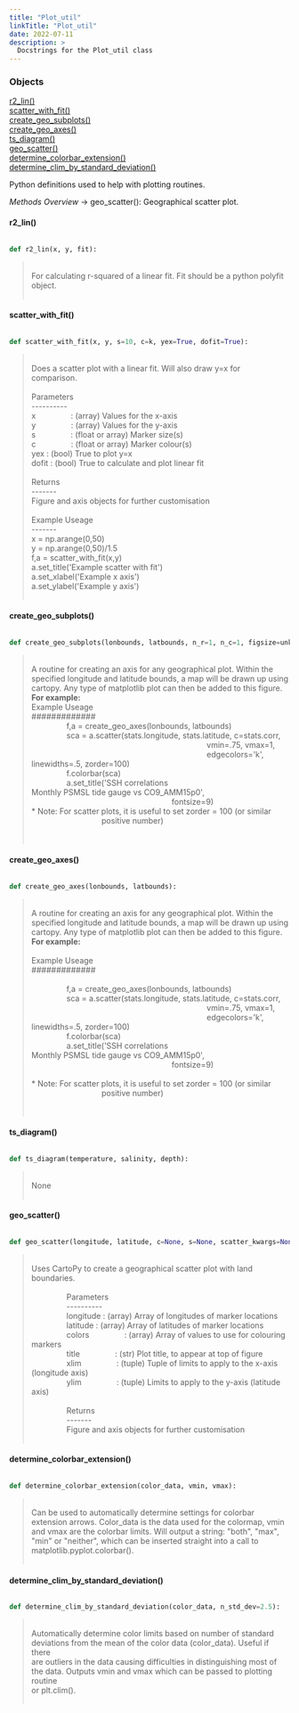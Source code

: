 ```yaml
---
title: "Plot_util"
linkTitle: "Plot_util"
date: 2022-07-11
description: >
  Docstrings for the Plot_util class
---
```

### Objects

[r2_lin()](#r2_lin)<br />
[scatter_with_fit()](#scatter_with_fit)<br />
[create_geo_subplots()](#create_geo_subplots)<br />
[create_geo_axes()](#create_geo_axes)<br />
[ts_diagram()](#ts_diagram)<br />
[geo_scatter()](#geo_scatter)<br />
[determine_colorbar_extension()](#determine_colorbar_extension)<br />
[determine_clim_by_standard_deviation()](#determine_clim_by_standard_deviation)<br />

Python definitions used to help with plotting routines.

*Methods Overview*
    -> geo_scatter(): Geographical scatter plot.
#### r2_lin()
```python

def r2_lin(x, y, fit):
```
> <br />
> For calculating r-squared of a linear fit. Fit should be a python polyfit object.<br />
> <br />
#### scatter_with_fit()
```python

def scatter_with_fit(x, y, s=10, c=k, yex=True, dofit=True):
```
> <br />
> Does a scatter plot with a linear fit. Will also draw y=x for<br />
> comparison.<br />
> <br />
> Parameters<br />
> ----------<br />
> x&nbsp;&nbsp;&nbsp;&nbsp;&nbsp;&nbsp;&nbsp;&nbsp;&nbsp;&nbsp;&nbsp;&nbsp;&nbsp;&nbsp;&nbsp;   : (array) Values for the x-axis<br />
> y&nbsp;&nbsp;&nbsp;&nbsp;&nbsp;&nbsp;&nbsp;&nbsp;&nbsp;&nbsp;&nbsp;&nbsp;&nbsp;&nbsp;&nbsp;   : (array) Values for the y-axis<br />
> s&nbsp;&nbsp;&nbsp;&nbsp;&nbsp;&nbsp;&nbsp;&nbsp;&nbsp;&nbsp;&nbsp;&nbsp;&nbsp;&nbsp;&nbsp;   : (float or array) Marker size(s)<br />
> c&nbsp;&nbsp;&nbsp;&nbsp;&nbsp;&nbsp;&nbsp;&nbsp;&nbsp;&nbsp;&nbsp;&nbsp;&nbsp;&nbsp;&nbsp;   : (float or array) Marker colour(s)<br />
> yex   : (bool) True to plot y=x<br />
> dofit : (bool) True to calculate and plot linear fit<br />
> <br />
> Returns<br />
> -------<br />
> Figure and axis objects for further customisation<br />
> <br />
> Example Useage<br />
> -------<br />
> x = np.arange(0,50)<br />
> y = np.arange(0,50)/1.5<br />
> f,a = scatter_with_fit(x,y)<br />
> a.set_title('Example scatter with fit')<br />
> a.set_xlabel('Example x axis')<br />
> a.set_ylabel('Example y axis')<br />
> <br />
#### create_geo_subplots()
```python

def create_geo_subplots(lonbounds, latbounds, n_r=1, n_c=1, figsize=unknown):
```
> <br />
>    A routine for creating an axis for any geographical plot. Within the<br />
>    specified longitude and latitude bounds, a map will be drawn up using<br />
>    cartopy. Any type of matplotlib plot can then be added to this figure.<br />
> <b>   For example:</b><br />
>    Example Useage<br />
>    #############<br />
> &nbsp;&nbsp;&nbsp;&nbsp;&nbsp;&nbsp;&nbsp;&nbsp;&nbsp;&nbsp;&nbsp;&nbsp;&nbsp;&nbsp;&nbsp;     f,a = create_geo_axes(lonbounds, latbounds)<br />
> &nbsp;&nbsp;&nbsp;&nbsp;&nbsp;&nbsp;&nbsp;&nbsp;&nbsp;&nbsp;&nbsp;&nbsp;&nbsp;&nbsp;&nbsp;     sca = a.scatter(stats.longitude, stats.latitude, c=stats.corr,<br />
> &nbsp;&nbsp;&nbsp;&nbsp;&nbsp;&nbsp;&nbsp;&nbsp;&nbsp;&nbsp;&nbsp;&nbsp;&nbsp;&nbsp;&nbsp;  &nbsp;&nbsp;&nbsp;&nbsp;&nbsp;&nbsp;&nbsp;&nbsp;&nbsp;&nbsp;&nbsp;&nbsp;&nbsp;&nbsp;&nbsp;  &nbsp;&nbsp;&nbsp;&nbsp;&nbsp;&nbsp;&nbsp;&nbsp;&nbsp;&nbsp;&nbsp;&nbsp;&nbsp;&nbsp;&nbsp;  &nbsp;&nbsp;&nbsp;&nbsp;&nbsp;&nbsp;&nbsp;&nbsp;&nbsp;&nbsp;&nbsp;&nbsp;&nbsp;&nbsp;&nbsp;  &nbsp;&nbsp;&nbsp;&nbsp;&nbsp;&nbsp;&nbsp;&nbsp;&nbsp;&nbsp;&nbsp;&nbsp;&nbsp;&nbsp;&nbsp;     vmin=.75, vmax=1,<br />
> &nbsp;&nbsp;&nbsp;&nbsp;&nbsp;&nbsp;&nbsp;&nbsp;&nbsp;&nbsp;&nbsp;&nbsp;&nbsp;&nbsp;&nbsp;  &nbsp;&nbsp;&nbsp;&nbsp;&nbsp;&nbsp;&nbsp;&nbsp;&nbsp;&nbsp;&nbsp;&nbsp;&nbsp;&nbsp;&nbsp;  &nbsp;&nbsp;&nbsp;&nbsp;&nbsp;&nbsp;&nbsp;&nbsp;&nbsp;&nbsp;&nbsp;&nbsp;&nbsp;&nbsp;&nbsp;  &nbsp;&nbsp;&nbsp;&nbsp;&nbsp;&nbsp;&nbsp;&nbsp;&nbsp;&nbsp;&nbsp;&nbsp;&nbsp;&nbsp;&nbsp;  &nbsp;&nbsp;&nbsp;&nbsp;&nbsp;&nbsp;&nbsp;&nbsp;&nbsp;&nbsp;&nbsp;&nbsp;&nbsp;&nbsp;&nbsp;     edgecolors='k', linewidths=.5, zorder=100)<br />
> &nbsp;&nbsp;&nbsp;&nbsp;&nbsp;&nbsp;&nbsp;&nbsp;&nbsp;&nbsp;&nbsp;&nbsp;&nbsp;&nbsp;&nbsp;     f.colorbar(sca)<br />
> &nbsp;&nbsp;&nbsp;&nbsp;&nbsp;&nbsp;&nbsp;&nbsp;&nbsp;&nbsp;&nbsp;&nbsp;&nbsp;&nbsp;&nbsp;     a.set_title('SSH correlations <br />
> Monthly PSMSL tide gauge vs CO9_AMM15p0',<br />
> &nbsp;&nbsp;&nbsp;&nbsp;&nbsp;&nbsp;&nbsp;&nbsp;&nbsp;&nbsp;&nbsp;&nbsp;&nbsp;&nbsp;&nbsp;  &nbsp;&nbsp;&nbsp;&nbsp;&nbsp;&nbsp;&nbsp;&nbsp;&nbsp;&nbsp;&nbsp;&nbsp;&nbsp;&nbsp;&nbsp;  &nbsp;&nbsp;&nbsp;&nbsp;&nbsp;&nbsp;&nbsp;&nbsp;&nbsp;&nbsp;&nbsp;&nbsp;&nbsp;&nbsp;&nbsp;  &nbsp;&nbsp;&nbsp;&nbsp;&nbsp;&nbsp;&nbsp;&nbsp;&nbsp;&nbsp;&nbsp;&nbsp;&nbsp;&nbsp;&nbsp;     fontsize=9)<br />
>    * Note: For scatter plots, it is useful to set zorder = 100 (or similar<br />
> &nbsp;&nbsp;&nbsp;&nbsp;&nbsp;&nbsp;&nbsp;&nbsp;&nbsp;&nbsp;&nbsp;&nbsp;&nbsp;&nbsp;&nbsp;  &nbsp;&nbsp;&nbsp;&nbsp;&nbsp;&nbsp;&nbsp;&nbsp;&nbsp;&nbsp;&nbsp;&nbsp;&nbsp;&nbsp;&nbsp;     positive number)<br />
>    <br />
> <br />
#### create_geo_axes()
```python

def create_geo_axes(lonbounds, latbounds):
```
> <br />
>    A routine for creating an axis for any geographical plot. Within the<br />
>    specified longitude and latitude bounds, a map will be drawn up using<br />
>    cartopy. Any type of matplotlib plot can then be added to this figure.<br />
> <b>   For example:</b><br />
> <br />
>    Example Useage<br />
>    #############<br />
> <br />
> &nbsp;&nbsp;&nbsp;&nbsp;&nbsp;&nbsp;&nbsp;&nbsp;&nbsp;&nbsp;&nbsp;&nbsp;&nbsp;&nbsp;&nbsp;     f,a = create_geo_axes(lonbounds, latbounds)<br />
> &nbsp;&nbsp;&nbsp;&nbsp;&nbsp;&nbsp;&nbsp;&nbsp;&nbsp;&nbsp;&nbsp;&nbsp;&nbsp;&nbsp;&nbsp;     sca = a.scatter(stats.longitude, stats.latitude, c=stats.corr,<br />
> &nbsp;&nbsp;&nbsp;&nbsp;&nbsp;&nbsp;&nbsp;&nbsp;&nbsp;&nbsp;&nbsp;&nbsp;&nbsp;&nbsp;&nbsp;  &nbsp;&nbsp;&nbsp;&nbsp;&nbsp;&nbsp;&nbsp;&nbsp;&nbsp;&nbsp;&nbsp;&nbsp;&nbsp;&nbsp;&nbsp;  &nbsp;&nbsp;&nbsp;&nbsp;&nbsp;&nbsp;&nbsp;&nbsp;&nbsp;&nbsp;&nbsp;&nbsp;&nbsp;&nbsp;&nbsp;  &nbsp;&nbsp;&nbsp;&nbsp;&nbsp;&nbsp;&nbsp;&nbsp;&nbsp;&nbsp;&nbsp;&nbsp;&nbsp;&nbsp;&nbsp;  &nbsp;&nbsp;&nbsp;&nbsp;&nbsp;&nbsp;&nbsp;&nbsp;&nbsp;&nbsp;&nbsp;&nbsp;&nbsp;&nbsp;&nbsp;     vmin=.75, vmax=1,<br />
> &nbsp;&nbsp;&nbsp;&nbsp;&nbsp;&nbsp;&nbsp;&nbsp;&nbsp;&nbsp;&nbsp;&nbsp;&nbsp;&nbsp;&nbsp;  &nbsp;&nbsp;&nbsp;&nbsp;&nbsp;&nbsp;&nbsp;&nbsp;&nbsp;&nbsp;&nbsp;&nbsp;&nbsp;&nbsp;&nbsp;  &nbsp;&nbsp;&nbsp;&nbsp;&nbsp;&nbsp;&nbsp;&nbsp;&nbsp;&nbsp;&nbsp;&nbsp;&nbsp;&nbsp;&nbsp;  &nbsp;&nbsp;&nbsp;&nbsp;&nbsp;&nbsp;&nbsp;&nbsp;&nbsp;&nbsp;&nbsp;&nbsp;&nbsp;&nbsp;&nbsp;  &nbsp;&nbsp;&nbsp;&nbsp;&nbsp;&nbsp;&nbsp;&nbsp;&nbsp;&nbsp;&nbsp;&nbsp;&nbsp;&nbsp;&nbsp;     edgecolors='k', linewidths=.5, zorder=100)<br />
> &nbsp;&nbsp;&nbsp;&nbsp;&nbsp;&nbsp;&nbsp;&nbsp;&nbsp;&nbsp;&nbsp;&nbsp;&nbsp;&nbsp;&nbsp;     f.colorbar(sca)<br />
> &nbsp;&nbsp;&nbsp;&nbsp;&nbsp;&nbsp;&nbsp;&nbsp;&nbsp;&nbsp;&nbsp;&nbsp;&nbsp;&nbsp;&nbsp;     a.set_title('SSH correlations <br />
> Monthly PSMSL tide gauge vs CO9_AMM15p0',<br />
> &nbsp;&nbsp;&nbsp;&nbsp;&nbsp;&nbsp;&nbsp;&nbsp;&nbsp;&nbsp;&nbsp;&nbsp;&nbsp;&nbsp;&nbsp;  &nbsp;&nbsp;&nbsp;&nbsp;&nbsp;&nbsp;&nbsp;&nbsp;&nbsp;&nbsp;&nbsp;&nbsp;&nbsp;&nbsp;&nbsp;  &nbsp;&nbsp;&nbsp;&nbsp;&nbsp;&nbsp;&nbsp;&nbsp;&nbsp;&nbsp;&nbsp;&nbsp;&nbsp;&nbsp;&nbsp;  &nbsp;&nbsp;&nbsp;&nbsp;&nbsp;&nbsp;&nbsp;&nbsp;&nbsp;&nbsp;&nbsp;&nbsp;&nbsp;&nbsp;&nbsp;     fontsize=9)<br />
> <br />
>    * Note: For scatter plots, it is useful to set zorder = 100 (or similar<br />
> &nbsp;&nbsp;&nbsp;&nbsp;&nbsp;&nbsp;&nbsp;&nbsp;&nbsp;&nbsp;&nbsp;&nbsp;&nbsp;&nbsp;&nbsp;  &nbsp;&nbsp;&nbsp;&nbsp;&nbsp;&nbsp;&nbsp;&nbsp;&nbsp;&nbsp;&nbsp;&nbsp;&nbsp;&nbsp;&nbsp;     positive number)<br />
>    <br />
> <br />
#### ts_diagram()
```python

def ts_diagram(temperature, salinity, depth):
```
> <br />
> None<br />
> <br />
#### geo_scatter()
```python

def geo_scatter(longitude, latitude, c=None, s=None, scatter_kwargs=None, coastline_kwargs=None, gridline_kwargs=None, figure_kwargs=unknown, title=, figsize=None):
```
> <br />
> Uses CartoPy to create a geographical scatter plot with land boundaries.<br />
> <br />
> &nbsp;&nbsp;&nbsp;&nbsp;&nbsp;&nbsp;&nbsp;&nbsp;&nbsp;&nbsp;&nbsp;&nbsp;&nbsp;&nbsp;&nbsp;  Parameters<br />
> &nbsp;&nbsp;&nbsp;&nbsp;&nbsp;&nbsp;&nbsp;&nbsp;&nbsp;&nbsp;&nbsp;&nbsp;&nbsp;&nbsp;&nbsp;  ----------<br />
> &nbsp;&nbsp;&nbsp;&nbsp;&nbsp;&nbsp;&nbsp;&nbsp;&nbsp;&nbsp;&nbsp;&nbsp;&nbsp;&nbsp;&nbsp;  longitude : (array) Array of longitudes of marker locations<br />
> &nbsp;&nbsp;&nbsp;&nbsp;&nbsp;&nbsp;&nbsp;&nbsp;&nbsp;&nbsp;&nbsp;&nbsp;&nbsp;&nbsp;&nbsp;  latitude  : (array) Array of latitudes of marker locations<br />
> &nbsp;&nbsp;&nbsp;&nbsp;&nbsp;&nbsp;&nbsp;&nbsp;&nbsp;&nbsp;&nbsp;&nbsp;&nbsp;&nbsp;&nbsp;  colors&nbsp;&nbsp;&nbsp;&nbsp;&nbsp;&nbsp;&nbsp;&nbsp;&nbsp;&nbsp;&nbsp;&nbsp;&nbsp;&nbsp;&nbsp;  : (array) Array of values to use for colouring markers<br />
> &nbsp;&nbsp;&nbsp;&nbsp;&nbsp;&nbsp;&nbsp;&nbsp;&nbsp;&nbsp;&nbsp;&nbsp;&nbsp;&nbsp;&nbsp;  title&nbsp;&nbsp;&nbsp;&nbsp;&nbsp;&nbsp;&nbsp;&nbsp;&nbsp;&nbsp;&nbsp;&nbsp;&nbsp;&nbsp;&nbsp;   : (str) Plot title, to appear at top of figure<br />
> &nbsp;&nbsp;&nbsp;&nbsp;&nbsp;&nbsp;&nbsp;&nbsp;&nbsp;&nbsp;&nbsp;&nbsp;&nbsp;&nbsp;&nbsp;  xlim&nbsp;&nbsp;&nbsp;&nbsp;&nbsp;&nbsp;&nbsp;&nbsp;&nbsp;&nbsp;&nbsp;&nbsp;&nbsp;&nbsp;&nbsp;    : (tuple) Tuple of limits to apply to the x-axis (longitude axis)<br />
> &nbsp;&nbsp;&nbsp;&nbsp;&nbsp;&nbsp;&nbsp;&nbsp;&nbsp;&nbsp;&nbsp;&nbsp;&nbsp;&nbsp;&nbsp;  ylim&nbsp;&nbsp;&nbsp;&nbsp;&nbsp;&nbsp;&nbsp;&nbsp;&nbsp;&nbsp;&nbsp;&nbsp;&nbsp;&nbsp;&nbsp;    : (tuple) Limits to apply to the y-axis (latitude axis)<br />
> <br />
> &nbsp;&nbsp;&nbsp;&nbsp;&nbsp;&nbsp;&nbsp;&nbsp;&nbsp;&nbsp;&nbsp;&nbsp;&nbsp;&nbsp;&nbsp;  Returns<br />
> &nbsp;&nbsp;&nbsp;&nbsp;&nbsp;&nbsp;&nbsp;&nbsp;&nbsp;&nbsp;&nbsp;&nbsp;&nbsp;&nbsp;&nbsp;  -------<br />
> &nbsp;&nbsp;&nbsp;&nbsp;&nbsp;&nbsp;&nbsp;&nbsp;&nbsp;&nbsp;&nbsp;&nbsp;&nbsp;&nbsp;&nbsp;  Figure and axis objects for further customisation<br />
> <br />
#### determine_colorbar_extension()
```python

def determine_colorbar_extension(color_data, vmin, vmax):
```
> <br />
> Can be used to automatically determine settings for colorbar<br />
> extension arrows. Color_data is the data used for the colormap, vmin<br />
> and vmax are the colorbar limits. Will output a string: "both", "max",<br />
> "min" or "neither", which can be inserted straight into a call to<br />
> matplotlib.pyplot.colorbar().<br />
> <br />
#### determine_clim_by_standard_deviation()
```python

def determine_clim_by_standard_deviation(color_data, n_std_dev=2.5):
```
> <br />
> Automatically determine color limits based on number of standard<br />
> deviations from the mean of the color data (color_data). Useful if there<br />
> are outliers in the data causing difficulties in distinguishing most of<br />
> the data. Outputs vmin and vmax which can be passed to plotting routine<br />
> or plt.clim().<br />
> <br />